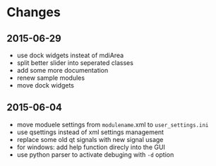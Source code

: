 # Changes

## 2015-06-29
* use dock widgets insteat of mdiArea
* split better slider into seperated classes
* add some more documentation
* renew sample modules
* move dock widgets

## 2015-06-04
* move moduele settings from ```modulename```.xml to ```user_settings.ini```
* use qsettings instead of xml settings management
* replace some old qt signals with new signal usage
* for windows: add help function direcly into the GUI
* use python parser to activate debuging with ```-d``` option
